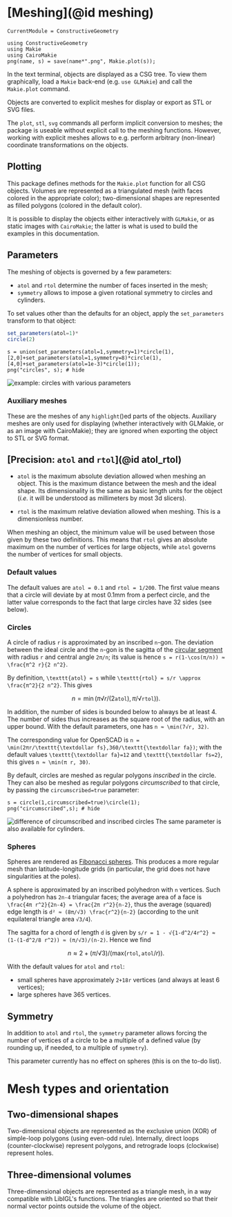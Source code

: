 # [Meshing](@id meshing)
```@meta
CurrentModule = ConstructiveGeometry
```
```@setup 0
using ConstructiveGeometry
using Makie
using CairoMakie
png(name, s) = save(name*".png", Makie.plot(s));
```
In the text terminal, objects are displayed as a CSG tree.
To view them graphically, load a `Makie` back-end (e.g. `use GLMakie`)
and call the `Makie.plot` command.

Objects are converted to explicit meshes
for display or export as STL or SVG files.

The `plot`, `stl`, `svg` commands all perform
implicit conversion to meshes;
the package is useable without explicit call to the meshing functions.
However, working with explicit meshes
allows to e.g. perform arbitrary (non-linear)
coordinate transformations on the objects.

## Plotting

This package defines methods for the `Makie.plot` function
for all CSG objects.
Volumes are represented as a triangulated mesh
(with faces colored in the appropriate color);
two-dimensional shapes are represented as filled polygons
(colored in the default color).

It is possible to display the objects either interactively with `GLMakie`,
or as static images with `CairoMakie`;
the latter is what is used to build the examples in this documentation.

## Parameters

The meshing of objects is governed by a few parameters:
 - `atol` and `rtol` determine the number of faces inserted in the mesh;
 - `symmetry` allows to impose a given rotational symmetry to circles and
   cylinders.

To set values other than the defaults for an object,
apply the `set_parameters` transform to that object:

```julia
set_parameters(atol=1)*
circle(2)
```

```@repl 0
s = union(set_parameters(atol=1,symmetry=1)*circle(1),
[2,0]+set_parameters(atol=1,symmetry=8)*circle(1),
[4,0]+set_parameters(atol=1e-3)*circle(1));
png("circles", s); # hide
```
![example: circles with various parameters](circles.png)

### Auxiliary meshes

These are the meshes of any `highlight`()ed parts of the objects.
Auxiliary meshes are only used for displaying
(whether interactively with GLMakie, or as an image with CairoMakie);
they are ignored when exporting the object to STL or SVG format.

## [Precision: `atol` and `rtol`](@id atol_rtol)

 - `atol` is the maximum absolute deviation allowed when meshing an object.
 This is the maximum distance between the mesh and the ideal shape.
 Its dimensionality is the same as basic length units for the object
 (*i.e.* it will be understood as millimeters by most 3d slicers).

 - `rtol` is the maximum relative deviation allowed when meshing.
 This is a dimensionless number.

When meshing an object, the minimum value will be used
between those given by these two definitions.
This means that `rtol` gives an absolute maximum
on the number of vertices for large objects,
while `atol` governs the number of vertices for small objects.

### Default values

The default values are
`atol = 0.1` and `rtol = 1/200`.
The first value means that a circle will deviate by at most 0.1mm from
a perfect circle,
and the latter value corresponds to the fact
that large circles have 32 sides (see below).

### Circles

A circle of radius ``r`` is approximated by an inscribed ``n``-gon.
The deviation between the ideal circle and the ``n``-gon
is the sagitta of the [circular
segment](https://en.wikipedia.org/wiki/Circular_segment)
with radius ``r`` and central angle ``2π/n``;
its value is hence ``s = r(1-\cos(π/n)) ≈ \frac{π^2 r}{2 n^2}``.

By definition, ``\texttt{atol} = s``
while ``\texttt{rtol} = s/r \approx \frac{π^2}{2 n^2}``.
This gives
```math
n = \min(π √{r/(2\texttt{atol})}, π/ √{\texttt{rtol})}).
```

In addition, the number of sides is bounded below to always be at least 4.
The number of sides thus increases as the square root of the radius,
with an upper bound.
With the default parameters, one has
``n ≈ \min(7√r, 32)``.

The corresponding value for OpenSCAD is
``n = \min(2πr/\texttt{\textdollar fs},360/\texttt{\textdollar fa})``;
with the default values ``\texttt{\textdollar fa}=12``
and ``\texttt{\textdollar fs=2}``, this gives
``n ≈ \min(π r, 30)``.

By default, circles are meshed as regular polygons
*inscribed* in the circle.
They can also be meshed as regular polygons *circumscribed* to that
circle, by passing the `circumscribed=true` parameter:
```@repl 0
s = circle(1,circumscribed=true)\circle(1);
png("circumscribed",s); # hide
```
![difference of circumscribed and inscribed circles](circumscribed.png)
The same parameter is also available for cylinders.


### Spheres

Spheres are rendered as [Fibonacci
spheres](http://extremelearning.com.au/evenly-distributing-points-on-a-sphere/).
This produces a more regular mesh than latitude-longitude grids
(in particular, the grid does not have singularities at the poles).

A sphere is approximated by an inscribed polyhedron with ``n`` vertices.
Such a polyhedron has ``2n-4`` triangular faces;
the average area of a face is ``\frac{4π r^2}{2n-4} = \frac{2π r^2}{n-2}``,
thus the average (squared) edge length is
``d² ≈ (8π/√3) \frac{r^2}{n-2}``
(according to the unit equilateral triangle area ``√3/4``).

The sagitta for a chord of length ``d`` is given by
``s/r = 1 - √{1-d^2/4r^2} ≈ (1-(1-d^2/8 r^2)) ≈ (π/√3)/(n-2)``.
Hence we find

```math
n ≈ 2 + (π/√3)/(\textrm{max}(\texttt{rtol},\texttt{atol}/r)).
```

With the default values for `atol` and `rtol`:
 - small spheres have approximately ``2+18r`` vertices (and always at least 6 vertices);
 - large spheres have 365 vertices.


## Symmetry

In addition to `atol` and `rtol`,
the `symmetry` parameter allows forcing the number of vertices
of a circle to be a multiple of a defined value
(by rounding up, if needed, to a multiple of `symmetry`).

This parameter currently has no effect on spheres
(this is on the to-do list).

# Mesh types and orientation

## Two-dimensional shapes

Two-dimensional objects are represented as the exclusive union (XOR)
of simple-loop polygons (using even-odd rule).
Internally, direct loops (counter-clockwise) represent polygons,
and retrograde loops (clockwise) represent holes.

## Three-dimensional volumes

Three-dimensional objects are represented as a triangle mesh,
in a way compatible with LibIGL's functions.
The triangles are oriented so that their normal vector points outside the
volume of the object.
